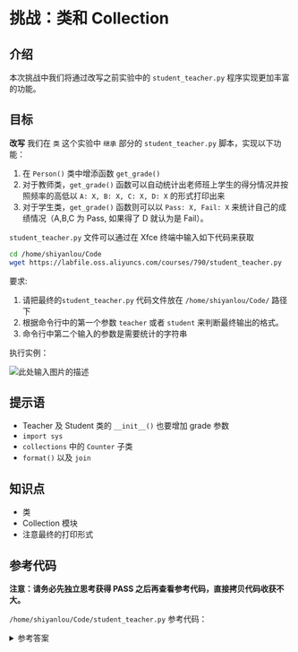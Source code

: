 # 挑战：类和 Collection

## 介绍

本次挑战中我们将通过改写之前实验中的 `student_teacher.py` 程序实现更加丰富的功能。

## 目标

**改写** 我们在 `类` 这个实验中 `继承` 部分的 `student_teacher.py` 脚本，实现以下功能：

1. 在 `Person()` 类中增添函数 `get_grade()`
2. 对于教师类，`get_grade()` 函数可以自动统计出老师班上学生的得分情况并按照频率的高低以 `A: X, B: X, C: X, D: X` 的形式打印出来
3. 对于学生类，`get_grade()` 函数则可以以 `Pass: X, Fail: X` 来统计自己的成绩情况（A,B,C 为 Pass, 如果得了 D 就认为是 Fail）。

`student_teacher.py` 文件可以通过在 Xfce 终端中输入如下代码来获取

```bash
cd /home/shiyanlou/Code
wget https://labfile.oss.aliyuncs.com/courses/790/student_teacher.py
```

要求:

1. 请把最终的`student_teacher.py` 代码文件放在 `/home/shiyanlou/Code/` 路径下
2. 根据命令行中的第一个参数 `teacher` 或者 `student` 来判断最终输出的格式。
3. 命令行中第二个输入的参数是需要统计的字符串

执行实例：

![此处输入图片的描述](https://doc.shiyanlou.com/document-uid122063labid2725timestamp1490595554869.png/wm)

## 提示语

- Teacher 及 Student 类的 `__init__()` 也要增加 grade 参数
- `import sys`
- `collections` 中的 `Counter` 子类
- `format()` 以及 `join`

## 知识点

- 类
- Collection 模块
- 注意最终的打印形式

## 参考代码

**注意：请务必先独立思考获得 PASS 之后再查看参考代码，直接拷贝代码收获不大。**

`/home/shiyanlou/Code/student_teacher.py` 参考代码：

<details>
<summary>参考答案</summary>

```python
#!/usr/bin/env python3
import sys
from collections import Counter

class Person(object):
    """
    返回具有给定名称的 Person 对象
    """

    def __init__(self, name):
        self.name = name

    def get_details(self):
        """
        返回包含人名的字符串
        """
        return self.name

    def get_grade(self):
        return 0


class Student(Person):
    """
    返回 Student 对象，采用 name, branch, year 3 个参数
    """

    def __init__(self, name, branch, year,grade):
        Person.__init__(self, name)
        self.branch = branch
        self.year = year
        self.grade = grade

    def get_details(self):
        """
        返回包含学生具体信息的字符串
        """
        return "{} studies {} and is in {} year.".format(self.name, self.branch, self.year)

    def get_grade(self):

        common = Counter(self.grade).most_common(4)
        n1 = 0
        n2 = 0
        for item in common:
            if item[0] != 'D':
                n1 += item[1]
            else:
                n2 += item[1]
        print("Pass: {}, Fail: {}".format(n1,n2))

class Teacher(Person):
    """
    返回 Teacher 对象，采用字符串列表作为参数
    """
    def __init__(self, name, papers, grade):
        Person.__init__(self, name)
        self.papers = papers
        self.grade = grade

    def get_details(self):
        return "{} teaches {}".format(self.name, ','.join(self.papers))

    def get_grade(self):
        s = []
        common = Counter(self.grade).most_common(4)
        for i,j in common:
            s.append("{}: {}".format(i,j))
        print(', '.join(s))

person1 = Person('Sachin')
if sys.argv[1] == "student":
    student1 = Student('Kushal', 'CSE', 2005, sys.argv[2])
    student1.get_grade()
else:
    teacher1 = Teacher('Prashad', ['C', 'C++'], sys.argv[2])
    teacher1.get_grade()
```

</details>
